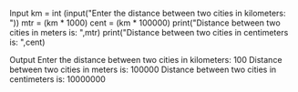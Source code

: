 Input
km = int (input("Enter the distance between two cities in kilometers: "))
mtr = (km * 1000)
cent = (km * 100000)
print("Distance between two cities in meters is: ",mtr)
print("Distance between two cities in centimeters is: ",cent)

Output
Enter the distance between two cities in kilometers: 100
Distance between two cities in meters is:  100000
Distance between two cities in centimeters is:  10000000
